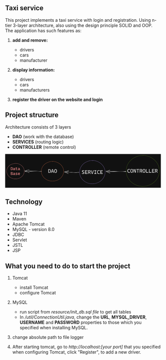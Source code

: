 ## Taxi service

This project implements a taxi service with login and registration.
Using n-tier 3-layer architecture, also using the design principle SOLID and OOP.
The application has such features as:
1. **add and remove:**
    * drivers
    * cars
    * manufacturer

2. **display information:**
    * drivers
    * cars
    * manufacturers
3. **register the driver on the website and login**

## Project structure

Architecture consists of 3 layers

* **DAO** (work with the database)
* **SERVICES** (routing logic)
* **CONTROLLER** (remote control)

<img src="resources/layers.png"/>

## Technology

* Java 11
* Maven
* Apache Tomcat 
* MySQL - version 8.0
* JDBC
* Servlet
* JSTL
* JSP

## What you need to do to start the project

1. Tomcat
    * install Tomcat
    * configure Tomcat

2. MySQL
    * run script from _resource/init_db.sql file_ to get all tables
    * In _/util/ConnectionUtil.java_, change the **URL**, **MYSQL_DRIVER**, **USERNAME** and **PASSWORD** properties to those
      which you specified when installing MySQL.

3. change absolute path to file logger
   
4. After starting tomcat, go to _http://localhost:[your port]_ that you specified when configuring Tomcat,
  click "Register",
  to add a new driver.
   